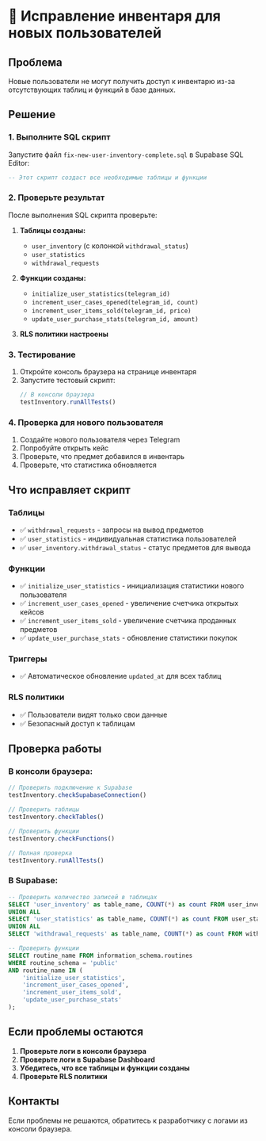 # 🔧 Исправление инвентаря для новых пользователей

## Проблема
Новые пользователи не могут получить доступ к инвентарю из-за отсутствующих таблиц и функций в базе данных.

## Решение

### 1. Выполните SQL скрипт
Запустите файл `fix-new-user-inventory-complete.sql` в Supabase SQL Editor:

```sql
-- Этот скрипт создаст все необходимые таблицы и функции
```

### 2. Проверьте результат
После выполнения SQL скрипта проверьте:

1. **Таблицы созданы:**
   - `user_inventory` (с колонкой `withdrawal_status`)
   - `user_statistics`
   - `withdrawal_requests`

2. **Функции созданы:**
   - `initialize_user_statistics(telegram_id)`
   - `increment_user_cases_opened(telegram_id, count)`
   - `increment_user_items_sold(telegram_id, price)`
   - `update_user_purchase_stats(telegram_id, amount)`

3. **RLS политики настроены**

### 3. Тестирование
1. Откройте консоль браузера на странице инвентаря
2. Запустите тестовый скрипт:
   ```javascript
   // В консоли браузера
   testInventory.runAllTests()
   ```

### 4. Проверка для нового пользователя
1. Создайте нового пользователя через Telegram
2. Попробуйте открыть кейс
3. Проверьте, что предмет добавился в инвентарь
4. Проверьте, что статистика обновляется

## Что исправляет скрипт

### Таблицы
- ✅ `withdrawal_requests` - запросы на вывод предметов
- ✅ `user_statistics` - индивидуальная статистика пользователей
- ✅ `user_inventory.withdrawal_status` - статус предметов для вывода

### Функции
- ✅ `initialize_user_statistics` - инициализация статистики нового пользователя
- ✅ `increment_user_cases_opened` - увеличение счетчика открытых кейсов
- ✅ `increment_user_items_sold` - увеличение счетчика проданных предметов
- ✅ `update_user_purchase_stats` - обновление статистики покупок

### Триггеры
- ✅ Автоматическое обновление `updated_at` для всех таблиц

### RLS политики
- ✅ Пользователи видят только свои данные
- ✅ Безопасный доступ к таблицам

## Проверка работы

### В консоли браузера:
```javascript
// Проверить подключение к Supabase
testInventory.checkSupabaseConnection()

// Проверить таблицы
testInventory.checkTables()

// Проверить функции
testInventory.checkFunctions()

// Полная проверка
testInventory.runAllTests()
```

### В Supabase:
```sql
-- Проверить количество записей в таблицах
SELECT 'user_inventory' as table_name, COUNT(*) as count FROM user_inventory
UNION ALL
SELECT 'user_statistics' as table_name, COUNT(*) as count FROM user_statistics
UNION ALL
SELECT 'withdrawal_requests' as table_name, COUNT(*) as count FROM withdrawal_requests;

-- Проверить функции
SELECT routine_name FROM information_schema.routines 
WHERE routine_schema = 'public' 
AND routine_name IN (
    'initialize_user_statistics',
    'increment_user_cases_opened', 
    'increment_user_items_sold',
    'update_user_purchase_stats'
);
```

## Если проблемы остаются

1. **Проверьте логи в консоли браузера**
2. **Проверьте логи в Supabase Dashboard**
3. **Убедитесь, что все таблицы и функции созданы**
4. **Проверьте RLS политики**

## Контакты
Если проблемы не решаются, обратитесь к разработчику с логами из консоли браузера.
